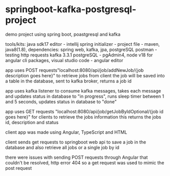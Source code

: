 # springboot-kafka-postgresql-project
demo project using spring boot, poastgresql and kafka

tools/kits: java sdk17 editor - intellij spring initializer - project file - maven, java8(1.8), dependencies: spring web, kafka, jpa, postgreSQL postman - testing http requests kafka 3.3.1 postgreSQL - pgAdmin4, node v18 for angular cli packages, visual studio code - angular editor

app uses POST requests"localhost:8080/api/job/addNewJob/{job description goes here}" to retrieve jobs from client the job will be saved into a table in the database, sent to kafka broker, returns a job id

app uses kafka listener to consume kafka messages, takes each message and updates status in database to "in progress", runs sleep timer between 1 and 5 seconds, updates status in database to "done"

app uses GET requests "localhost:8080/api/job/getJobByIdOptional/{job id goes here}" for clients to retrieve the jobs information this returns the jobs id, description and status

client app was made using Angular, TypeScript and HTML

client sends get requests to springboot web api to save a job in the database and also retrieve all jobs or a single job by id

there were issues with sending POST requests through Angular that couldn't be resolved, http error 404 so a get request was used to mimic the post request
